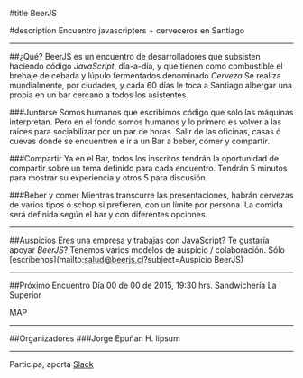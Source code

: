 #title
BeerJS

#description
Encuentro javascripters + cerveceros en Santiago

---

##¿Qué?
BeerJS es un encuentro de desarrolladores que subsisten haciendo código *JavaScript*, día-a-día, y que tienen como combustible el brebaje de cebada y lúpulo fermentados denominado *Cerveza*
Se realiza mundialmente, por ciudades, y cada 60 días le toca a Santiago albergar una propia en un bar cercano a todos los asistentes.

###Juntarse
Somos humanos que escribimos código que sólo las máquinas interpretan. Pero en el fondo somos humanos y lo primero es volver a las raíces para sociabilizar por un par de horas. Salir de las oficinas, casas ó cuevas donde se encuentren e ir a un Bar a beber, comer y compartir.

###Compartir
Ya en el Bar, todos los inscritos tendrán la oportunidad de compartir sobre un tema definido para cada encuentro. Tendrán 5 minutos para mostrar su experiencia y otros 5 para discusión.

###Beber y comer
Mientras transcurre las presentaciones, habrán cervezas de varios tipos ó schop si prefieren, con un límite por persona. La comida será definida según el bar y con diferentes opciones.

---

##Auspicios
Eres una empresa y trabajas con JavaScript? Te gustaría apoyar *BeerJS*?
Tenemos varios modelos de auspicio / colaboración. Sólo [escríbenos](mailto:salud@beerjs.cl?subject=Auspicio BeerJS)

---

##Próximo Encuentro
Día 00 de 00 de 2015, 19:30 hrs.
Sandwichería La Superior

MAP

---

##Organizadores
###Jorge Epuñan H.
lipsum

---

Participa, aporta
[Slack](http://www.hashtagchile.com/#postula)


